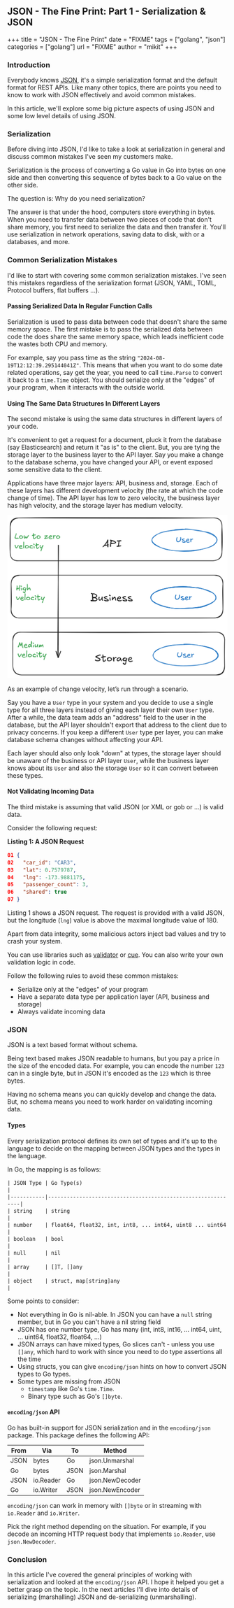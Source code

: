 ## JSON - The Fine Print: Part 1 - Serialization & JSON
+++
title = "JSON - The Fine Print"
date = "FIXME"
tags = ["golang", "json"]
categories = ["golang"]
url = "FIXME"
author = "mikit"
+++

### Introduction

Everybody knows [JSON](https://www.json.org/), it's a simple serialization format and the default format for REST APIs.
Like many other topics, there are points you need to know to work with JSON effectively and avoid common mistakes.

In this article, we'll explore some big picture aspects of using JSON and some low level details of using JSON.

### Serialization

Before diving into JSON, I'd like to take a look at serialization in general and discuss common mistakes I've seen my customers make.

Serialization is the process of converting a Go value in Go into bytes on one side and then converting this sequence of bytes back to a Go value on the other side.

The question is: Why do you need serialization?

The answer is that under the hood, computers store everything in bytes. When you need to transfer data between two pieces of code that don't share memory, you first need to serialize the data and then transfer it. You'll use serialization in network operations, saving data to disk, with or a  databases, and more.


### Common Serialization Mistakes

I'd like to start with covering some common serialization mistakes. I've seen this mistakes regardless of the serialization format (JSON, YAML, TOML, Protocol buffers, flat buffers ...).


#### Passing Serialized Data In Regular Function Calls

Serialization is used to pass data between code that doesn't share the same memory space. The first mistake is to pass the serialized data between code the does share the same memory space, which leads inefficient code the wastes both CPU and memory.

For example, say you pass time as the string `"2024-08-19T12:12:39.295144041Z"`. This means that when you want to do some date related operations, say get the year, you need to call `time.Parse` to convert it back to a `time.Time` object. You should serialize only at the "edges" of your program, when it interacts with the outside world.

#### Using The Same Data Structures In Different Layers

The second mistake is using the same data structures in different layers of your code.

It's convenient to get a request for a document, pluck it from the database (say Elasticsearch) and return it "as is" to the client. But, you are tying the storage layer to the business layer to the API layer. Say you make a change to the database schema, you have changed your API, or event exposed some sensitive data to the client.

Applications have three major layers: API, business and, storage. Each of these layers has different development velocity (the rate at which the code change of time). The API layer has low to zero velocity, the business layer has high velocity, and the storage layer has medium velocity.

![](layers-user.png)

As an example of change velocity, let’s run through a scenario.

Say you have a `User` type in your system and you decide to use a single type for all three layers instead of giving each layer their own `User` type. After a while, the data team adds an "address" field to the user in the database, but the API layer shouldn't export that address to the client due to privacy concerns. If you keep a different `User` type per layer, you can make database schema changes without affecting your API.

Each layer should also only look "down" at types, the storage layer should be unaware of the business or API layer `User`,
while the business layer knows about its `User` and also the storage `User` so it can convert between these types.

#### Not Validating Incoming Data


The third mistake is assuming that valid JSON (or XML or gob or ...) is valid data.

Consider the following request:

**Listing 1: A JSON Request**

```json
01 {
02   "car_id": "CAR3",
03   "lat": 0.7579787,
04   "lng": -173.9881175,
05   "passenger_count": 3,
06   "shared": true
07 }
```

Listing 1 shows a JSON request. The request is provided with a valid JSON, but the longitude (`lng`) value is above the maximal longitude value of 180.

Apart from data integrity, some malicious actors inject bad values and try to crash your system.

You can use libraries such as [validator](https://pkg.go.dev/github.com/go-playground/validator/v10) or [cue](https://cuelang.org/). You can also write your own validation logic in code.

Follow the following rules to avoid these common mistakes:
- Serialize only at the "edges" of your program
- Have a separate data type per application layer (API, business and storage)
- Always validate incoming data


### JSON

JSON is a text based format without schema. 

Being text based makes JSON readable to humans, but you pay a price in the size of the encoded data. For example, you can encode the number `123` can in a single byte, but in JSON it's encoded as the `123` which is three bytes.

Having no schema means you can quickly develop and change the data. But, no schema means you need to work harder on validating incoming data.


#### Types

Every serialization protocol defines its own set of types and it's up to the language to decide on the mapping between JSON types and the types in the language.

In Go, the mapping is as follows:

```
| JSON Type | Go Type(s)                                                  |
|-----------|-------------------------------------------------------------|
| string    | string                                                      |
| number    | float64, float32, int, int8, ... int64, uint8 ... uint64    |
| boolean   | bool                                                        |
| null      | nil                                                         |
| array     | []T, []any                                                  |
| object    | struct, map[string]any                                      |
```

Some points to consider:

- Not everything in Go is nil-able. In JSON you can have a `null` string member, but in Go you can't have a nil string field
- JSON has one number type, Go has many (int, int8, int16, ... int64, uint, ... uint64, float32, float64, ...)
- JSON arrays can have mixed types, Go slices can't - unless you use `[]any`, which hard to work with since you need to do type assertions all the time
- Using structs, you can give `encoding/json` hints on how to convert JSON types to Go types.
- Some types are missing from JSON
    - `timestamp` like Go's `time.Time`.
    - Binary type such as Go's `[]byte`.

#### `encoding/json` API

Go has built-in support for JSON serialization and in the `encoding/json` package. This package defines the following API:

| From | Via       |  To  | Method          |
|------|-----------|------|-----------------|
| JSON | bytes     | Go   | json.Unmarshal  |
| Go   | bytes     | JSON | json.Marshal    |
| JSON | io.Reader | Go   | json.NewDecoder |
| Go   | io.Writer | JSON | json.NewEncoder |

`encoding/json` can work in memory with `[]byte` or in streaming with `io.Reader` and `io.Writer`.

Pick the right method depending on the situation.
For example, if you decode an incoming HTTP request body that implements `io.Reader`, use `json.NewDecoder`.

### Conclusion

In this article I've covered the general principles of working with serialization and looked at the `encoding/json` API. I hope it helped you get a better grasp on the topic. In the next articles I'll dive into details of serializing (marshalling) JSON and de-serializing (unmarshalling).
